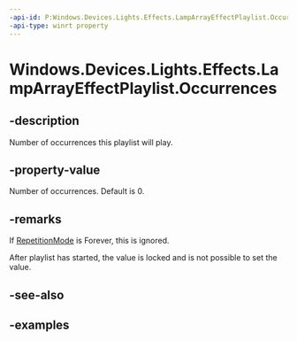 ```yaml
---
-api-id: P:Windows.Devices.Lights.Effects.LampArrayEffectPlaylist.Occurrences
-api-type: winrt property
---
```


<!-- Property syntax.
public int Occurrences { get;  set; }
-->

# Windows.Devices.Lights.Effects.LampArrayEffectPlaylist.Occurrences

## -description
Number of occurrences this playlist will play.

## -property-value
Number of occurrences. Default is 0.

## -remarks
If [RepetitionMode](lamparrayeffectplaylist_repetitionmode.md) is Forever, this is ignored.

After playlist has started, the value is locked and is not possible to set the value.

## -see-also

## -examples

